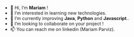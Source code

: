 - 👋 Hi, I’m <b>Mariam</b> !
- 👀 I’m interested in learning new technologies.
- 🌱 I’m currently improving <b>Java</b>, <b>Python</b> and <b>Javascript</b>..
- 💞️ I’m looking to collaborate on your project !
- 📫 You can reach me on linkedin (Mariam Parviz).

<!---
mpvz7/mpvz7 is a ✨ special ✨ repository because its `README.md` (this file) appears on your GitHub profile.
You can click the Preview link to take a look at your changes.
--->
